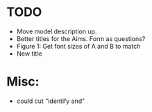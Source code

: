 # TODO
* Move model description up.
* Better titles for the Aims. Form as questions?
* Figure 1: Get font sizes of A and B to match
* New title

# Misc:
* could cut "identify and"
